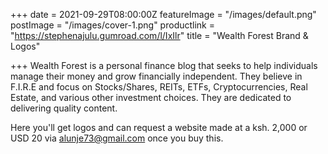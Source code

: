 +++
date = 2021-09-29T08:00:00Z
featureImage = "/images/default.png"
postImage = "/images/cover-1.png"
productlink = "https://stephenajulu.gumroad.com/l/IxIlr"
title = "Wealth Forest Brand & Logos"

+++
Wealth Forest is a personal finance blog that seeks to help individuals manage their money and grow financially independent. They believe in F.I.R.E and focus on Stocks/Shares, REITs, ETFs, Cryptocurrencies, Real Estate, and various other investment choices. They are dedicated to delivering quality content.

Here you'll get logos and can request a website made at a ksh. 2,000 or USD 20 via alunje73@gmail.com once you buy this.